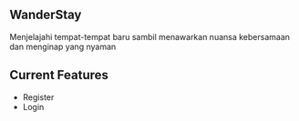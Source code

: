 ## WanderStay

Menjelajahi tempat-tempat baru sambil menawarkan nuansa kebersamaan dan menginap yang nyaman

## Current Features

- Register
- Login
